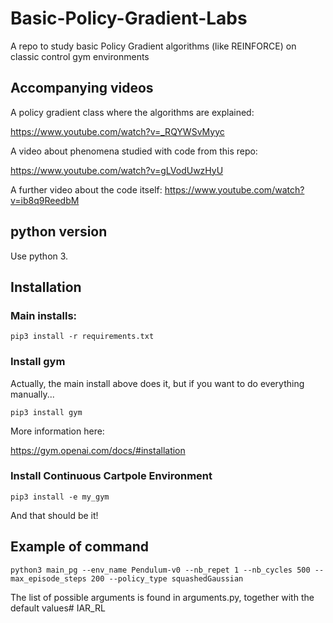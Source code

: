 # Basic-Policy-Gradient-Labs

A repo to study basic Policy Gradient algorithms (like REINFORCE) on classic control gym environments

## Accompanying videos

A policy gradient class where the algorithms are explained:

https://www.youtube.com/watch?v=_RQYWSvMyyc

A video about phenomena studied with code from this repo:

https://www.youtube.com/watch?v=gLVodUwzHyU

A further video about the code itself:
https://www.youtube.com/watch?v=ib8q9ReedbM

## python version

Use python 3.

## Installation

### Main installs:
```
pip3 install -r requirements.txt
```

### Install gym

Actually, the main install above does it, but if you want to do everything manually...

```
pip3 install gym
```

More information here:

https://gym.openai.com/docs/#installation

### Install Continuous Cartpole Environment

```
pip3 install -e my_gym
```

And that should be it!

## Example of command

```
python3 main_pg --env_name Pendulum-v0 --nb_repet 1 --nb_cycles 500 --max_episode_steps 200 --policy_type squashedGaussian
```

The list of possible arguments is found in arguments.py, together with the default values# IAR_RL
